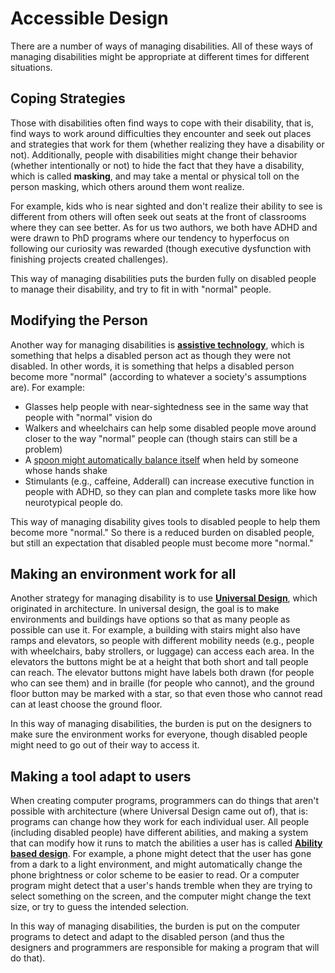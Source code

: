 # Accessible Design

There are a number of ways of managing disabilities. All of these ways of managing disabilities might be appropriate at different times for different situations.

## Coping Strategies

Those with disabilities often find ways to cope with their disability, that is, find ways to work around difficulties they encounter and seek out places and strategies that work for them (whether realizing they have a disability or not). Additionally, people with disabilities might change their behavior (whether intentionally or not) to hide the fact that they have a disability, which is called __masking__, and may take a mental or physical toll on the person masking, which others around them wont realize.

For example, kids who is near sighted and don't realize their ability to see is different from others will often seek out seats at the front of classrooms where they can see better. As for us two authors, we both have ADHD and were drawn to PhD programs where our tendency to hyperfocus on following our curiosity was rewarded (though executive dysfunction with finishing projects created challenges).

This way of managing disabilities puts the burden fully on disabled people to manage their disability, and try to fit in with "normal" people.

## Modifying the Person
Another way for managing disabilities is __[assistive technology](https://en.wikipedia.org/wiki/Assistive_technology)__, which is something that helps a disabled person act as though they were not disabled. In other words, it is something that helps a disabled person become more "normal" (according to whatever a society's assumptions are). For example:
- Glasses help people with near-sightedness see in the same way that people with "normal" vision do
- Walkers and wheelchairs can help some disabled people move around closer to the way "normal" people can (though stairs can still be a problem)
- A [spoon might automatically balance itself](https://www.liftware.com/) when held by someone whose hands shake
- Stimulants (e.g., caffeine, Adderall) can increase executive function in people with ADHD, so they can plan and complete tasks more like how neurotypical people do.

This way of managing disability gives tools to disabled people to help them become more "normal." So there is a reduced burden on disabled people, but still an expectation that disabled people must become more "normal."

## Making an environment work for all
Another strategy for managing disability is to use __[Universal Design](https://en.wikipedia.org/wiki/Universal_design)__, which originated in architecture. In universal design, the goal is to make environments and buildings have options so that as many people as possible can use it. For example, a building with stairs might also have ramps and elevators, so people with different mobility needs (e.g., people with wheelchairs, baby strollers, or luggage) can access each area. In the elevators the buttons might be at a height that both short and tall people can reach. The elevator buttons might have labels both drawn (for people who can see them) and in braille (for people who cannot), and the ground floor button may be marked with a star, so that even those who cannot read can at least choose the ground floor.

In this way of managing disabilities, the burden is put on the designers to make sure the environment works for everyone, though disabled people might need to go out of their way to access it.

## Making a tool adapt to users
When creating computer programs, programmers can do things that aren't possible with architecture (where Universal Design came out of), that is: programs can change how they work for each individual user. All people (including disabled people) have different abilities, and making a system that can modify how it runs to match the abilities a user has is called __[Ability based design](https://dl.acm.org/doi/10.1145/1952383.1952384)__. For example, a phone might detect that the user has gone from a dark to a light environment, and might automatically change the phone brightness or color scheme to be easier to read. Or a computer program might detect that a user's hands tremble when they are trying to select something on the screen, and the computer might change the text size, or try to guess the intended selection.

In this way of managing disabilities, the burden is put on the computer programs to detect and adapt to the disabled person (and thus the designers and programmers are responsible for making a program that will do that).
